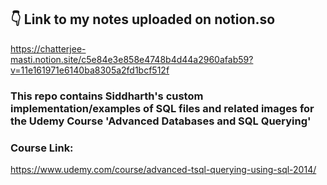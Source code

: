 ## 👇 Link to my notes uploaded on notion.so
<https://chatterjee-masti.notion.site/c5e84e3e858e4748b4d44a2960afab59?v=11e161971e6140ba8305a2fd1bcf512f>
### This repo contains Siddharth's custom implementation/examples of SQL files and related images for the Udemy Course 'Advanced Databases and SQL Querying'
### Course Link: 
<https://www.udemy.com/course/advanced-tsql-querying-using-sql-2014/>
